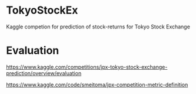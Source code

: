 # TokyoStockEx
Kaggle competion for prediction of stock-returns for Tokyo Stock Exchange



# Evaluation
https://www.kaggle.com/competitions/jpx-tokyo-stock-exchange-prediction/overview/evaluation

https://www.kaggle.com/code/smeitoma/jpx-competition-metric-definition


